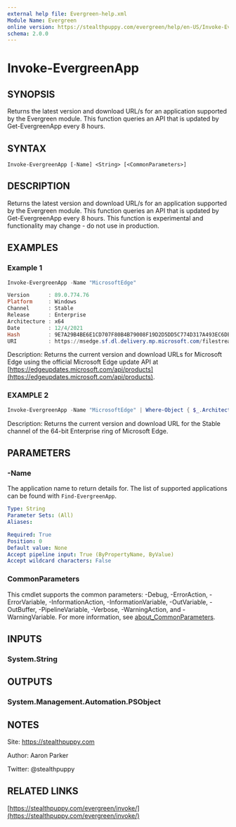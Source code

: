 ```yaml
---
external help file: Evergreen-help.xml
Module Name: Evergreen
online version: https://stealthpuppy.com/evergreen/help/en-US/Invoke-EvergreenApp/
schema: 2.0.0
---
```


# Invoke-EvergreenApp

## SYNOPSIS

Returns the latest version and download URL/s for an application supported by the Evergreen module. This function queries an API that is updated by Get-EvergreenApp every 8 hours.

## SYNTAX

```
Invoke-EvergreenApp [-Name] <String> [<CommonParameters>]
```

## DESCRIPTION

Returns the latest version and download URL/s for an application supported by the Evergreen module. This function queries an API that is updated by Get-EvergreenApp every 8 hours. This function is experimental and functionality may change - do not use in production.

## EXAMPLES

### Example 1

```powershell
Invoke-EvergreenApp -Name "MicrosoftEdge"

Version      : 89.0.774.76
Platform     : Windows
Channel      : Stable
Release      : Enterprise
Architecture : x64
Date         : 12/4/2021
Hash         : 9E7A29B4BE6E1CD707F80B4B79008F19D2D5DD5C774D317A493EC6DE5BE0B7D7
URI          : https://msedge.sf.dl.delivery.mp.microsoft.com/filestreamingservice/files/4d12f620-174c-4259-85e6-8a80ea45ff10/MicrosoftEdgeEnterpriseX64.msi
```

Description:
Returns the current version and download URLs for Microsoft Edge using the official Microsoft Edge update API at [https://edgeupdates.microsoft.com/api/products](https://edgeupdates.microsoft.com/api/products).

### EXAMPLE 2

```powershell
Invoke-EvergreenApp -Name "MicrosoftEdge" | Where-Object { $_.Architecture -eq "x64" -and $_.Channel -eq "Stable" -and $_.Release -eq "Enterprise" }
```

Description:
Returns the current version and download URL for the Stable channel of the 64-bit Enterprise ring of Microsoft Edge.

## PARAMETERS

### -Name

The application name to return details for.
The list of supported applications can be found with `Find-EvergreenApp`.

```yaml
Type: String
Parameter Sets: (All)
Aliases:

Required: True
Position: 0
Default value: None
Accept pipeline input: True (ByPropertyName, ByValue)
Accept wildcard characters: False
```

### CommonParameters

This cmdlet supports the common parameters: -Debug, -ErrorAction, -ErrorVariable, -InformationAction, -InformationVariable, -OutVariable, -OutBuffer, -PipelineVariable, -Verbose, -WarningAction, and -WarningVariable. For more information, see [about_CommonParameters](http://go.microsoft.com/fwlink/?LinkID=113216).

## INPUTS

### System.String

## OUTPUTS

### System.Management.Automation.PSObject

## NOTES

Site: https://stealthpuppy.com

Author: Aaron Parker

Twitter: @stealthpuppy

## RELATED LINKS

[https://stealthpuppy.com/evergreen/invoke/](https://stealthpuppy.com/evergreen/invoke/)

